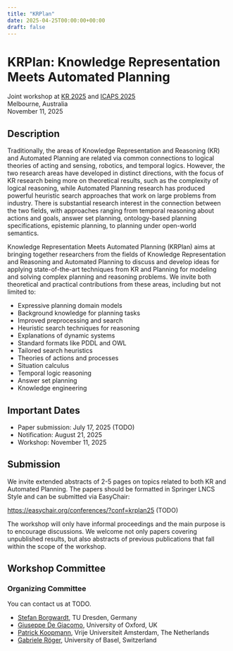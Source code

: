 ```yaml
---
title: "KRPlan"
date: 2025-04-25T00:00:00+00:00
draft: false
---
```


# KRPlan: Knowledge Representation Meets Automated Planning

Joint workshop at [KR 2025](https://kr.org/KR2025) and [ICAPS 2025](https://icaps25.icaps-conference.org/)\
Melbourne, Australia\
November 11, 2025

## Description

Traditionally, the areas of Knowledge Representation and Reasoning
(KR) and Automated Planning are related via common connections to
logical theories of acting and sensing, robotics, and temporal
logics.  However, the two research areas have developed in distinct
directions, with the focus of KR research being more on theoretical
results, such as the complexity of logical reasoning, while Automated
Planning research has produced powerful heuristic search approaches
that work on large problems from industry. There is substantial
research interest in the connection between the two fields, with
approaches ranging from temporal reasoning about actions and goals,
answer set planning, ontology-based planning specifications,
epistemic planning, to planning under open-world semantics.

Knowledge Representation Meets Automated Planning (KRPlan) aims at
bringing together researchers from the fields of Knowledge
Representation and Reasoning and Automated Planning to discuss and
develop ideas for applying state-of-the-art techniques from KR and
Planning for modeling and solving complex planning and reasoning
problems. We invite both theoretical and practical contributions
from these areas, including but not limited to:

 * Expressive planning domain models
 * Background knowledge for planning tasks
 * Improved preprocessing and search
 * Heuristic search techniques for reasoning
 * Explanations of dynamic systems
 * Standard formats like PDDL and OWL
 * Tailored search heuristics
 * Theories of actions and processes
 * Situation calculus
 * Temporal logic reasoning
 * Answer set planning
 * Knowledge engineering

## Important Dates

* Paper submission: July 17, 2025 (TODO)
* Notification: August 21, 2025
* Workshop: November 11, 2025

## Submission

We invite extended abstracts of 2-5 pages on topics related to both
KR and Automated Planning. The papers should be formatted in Springer
LNCS Style and can be submitted via EasyChair:

  https://easychair.org/conferences/?conf=krplan25 (TODO)

The workshop will only have informal proceedings and the main
purpose is to encourage discussions. We welcome not only papers
covering unpublished results, but also abstracts of previous
publications that fall within the scope of the workshop.

## Workshop Committee

### Organizing Committee
You can contact us at TODO.

- [Stefan Borgwardt](https://lat.inf.tu-dresden.de/~stefborg/), TU Dresden, Germany
- [Giuseppe De Giacomo](https://www.cs.ox.ac.uk/people/giuseppe.degiacomo/), University of Oxford, UK
- [Patrick Koopmann](https://research.vu.nl/en/persons/patrick-koopmann), Vrije Universiteit Amsterdam, The Netherlands
- [Gabriele Röger](https://ai.dmi.unibas.ch/people/roeger/), University of Basel, Switzerland
